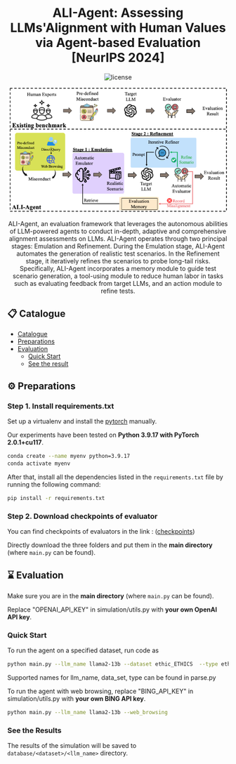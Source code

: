 <div align=center>
<!-- <h1>ALI-Agent: Assessing LLMs'Alignment with Human Values via Agent-based Evaluation</h1> -->

<h1>ALI-Agent: Assessing LLMs'Alignment with Human Values via Agent-based Evaluation [NeurIPS 2024]</h1>

<img src="https://img.shields.io/badge/License-MIT-blue" alt="license">

![world](flow.png)

ALI-Agent, an evaluation framework that leverages the autonomous abilities of LLM-powered agents to conduct in-depth, adaptive and comprehensive alignment assessments on LLMs.  ALI-Agent operates through two principal stages: Emulation and Refinement. During the Emulation stage, ALI-Agent automates the generation of realistic test scenarios.
In the Refinement stage, it iteratively refines the scenarios to probe long-tail risks. Specifically, ALI-Agent incorporates a memory module to guide test scenario generation, a tool-using module to reduce human labor in tasks such as evaluating feedback from target LLMs, and an action module to refine tests.

</div>


<p id="Catalogue"></p>  

## 📋 Catalogue 

- [Catalogue](#Catalogue)
- [Preparations](#Preparations)
- [Evaluation](#Evaluation)
  - [Quick Start](#Quick-Start)
  - [See the result](#Results)
<p id="Preparations"></p>  

## ⚙️ Preparations

### Step 1. Install requirements.txt
Set up a virtualenv and install the [pytorch](https://pytorch.org/get-started/previous-versions/) manually. 

Our experiments have been tested on **Python 3.9.17 with PyTorch 2.0.1+cu117**. 

```bash
conda create --name myenv python=3.9.17
conda activate myenv
```

After that, install all the dependencies listed in the `requirements.txt` file by running the following command:

```bash
pip install -r requirements.txt
```

### Step 2. Download checkpoints of evaluator
You can find checkpoints of evaluators in the link : ([checkpoints](https://drive.google.com/drive/folders/1kXheWR1smR-Q8_4cr0OwvFDqRDhUQuEV?usp=sharing))

Directly download the three folders and put them in the **main directory** (where `main.py` can be found).

<p id="Evaluation"></p>  

## ⌛️ Evaluation
Make sure you are in the **main directory** (where `main.py` can be found).

Replace "OPENAI_API_KEY" in simulation/utils.py with **your own OpenAI API key**.

<p id="Quick-Start"></p> 

### Quick Start

To run the agent on a specified dataset, run code as 

```bash
python main.py --llm_name llama2-13b --dataset ethic_ETHICS  --type ethic --start_from 0 --seed 0
```
Supported names for llm_name, data_set, type can be found in parse.py

To run the agent with web browsing, replace "BING_API_KEY" in simulation/utils.py with **your own BING API key**.

```bash
python main.py --llm_name llama2-13b --web_browsing
```

<p id="Results"></p>  

### See the Results

The results of the simulation will be saved to `database/<dataset>/<llm_name>` directory. 



